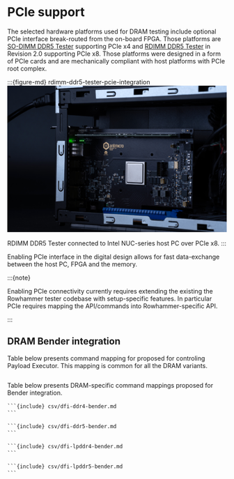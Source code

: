 # PCIe support

The selected hardware platforms used for DRAM testing include optional PCIe interface break-routed from the on-board FPGA. 
Those platforms are [SO-DIMM DDR5 Tester](so_dimm_ddr5_tester.md) supporting PCIe x4 and [RDIMM DDR5 Tester](rdimm_ddr5_tester.md) in Revision 2.0 supporting PCIe x8. 
Those platforms were designed in a form of PCIe cards and are mechanically compliant with host platforms with PCIe root complex.

:::{figure-md} rdimm-ddr5-tester-pcie-integration
![RDIMM DDR5 Tester PCIe integration](images/rdimm-ddr5-tester-pcie-integration.png)

RDIMM DDR5 Tester connected to Intel NUC-series host PC over PCIe x8.
:::

Enabling PCIe interface in the digital design allows for fast data-exchange between the host PC, FPGA and the memory.

:::{note}

Enabling PCIe connectivity currently requires extending the existing the Rowhammer tester codebase with setup-specific features.
In particular PCIe requires mapping the API/commands into Rowhammer-specific API.

:::

## DRAM Bender integration

Table below presents command mapping for proposed for controling Payload Executor.
This mapping is common for all the DRAM variants.

```{include} csv/payload-executor-bender.md
```

Table below presents DRAM-specific command mappings proposed for Bender integration.


````{tab} DDR4
```{include} csv/dfi-ddr4-bender.md
```
````
````{tab} DDR5
```{include} csv/dfi-ddr5-bender.md
```
````
````{tab} LPDDR4
```{include} csv/dfi-lpddr4-bender.md
```
````
````{tab} LPDDR5
```{include} csv/dfi-lpddr5-bender.md
```
````
